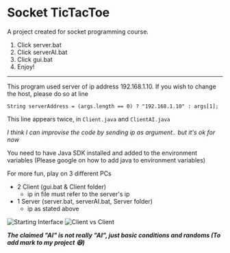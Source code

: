 # Socket TicTacToe
A project created for socket programming course.

1. Click server.bat
2. Click serverAI.bat
3. Click gui.bat
4. Enjoy!
---------------------
This program used server of ip address 192.168.1.10. If you wish to change the host, please do so at line 

```String serverAddress = (args.length == 0) ? "192.168.1.10" : args[1];```

This line appears twice, in `Client.java` and `ClientAI.java`

*I think I can improvise the code by sending ip as argument.. but it's ok for now*

You need to have Java SDK installed and added to the environment variables (Please google on how to add java to environment variables)

For more fun, play on 3 different PCs
- 2 Client (gui.bat & Client folder)
  - ip in file must refer to the server's ip
- 1 Server (server.bat, serverAI.bat, Server folder)
  - ip as stated above

![Starting Interface](https://user-images.githubusercontent.com/47978774/116708014-e0e93080-aa01-11eb-8358-7eaf4b28800a.jpg)
![Client vs Client](https://user-images.githubusercontent.com/47978774/116708047-e9416b80-aa01-11eb-84cb-f3900e842087.jpg)

***The claimed "AI" is not really "AI", just basic conditions and randoms (To add mark to my project 😆)***
